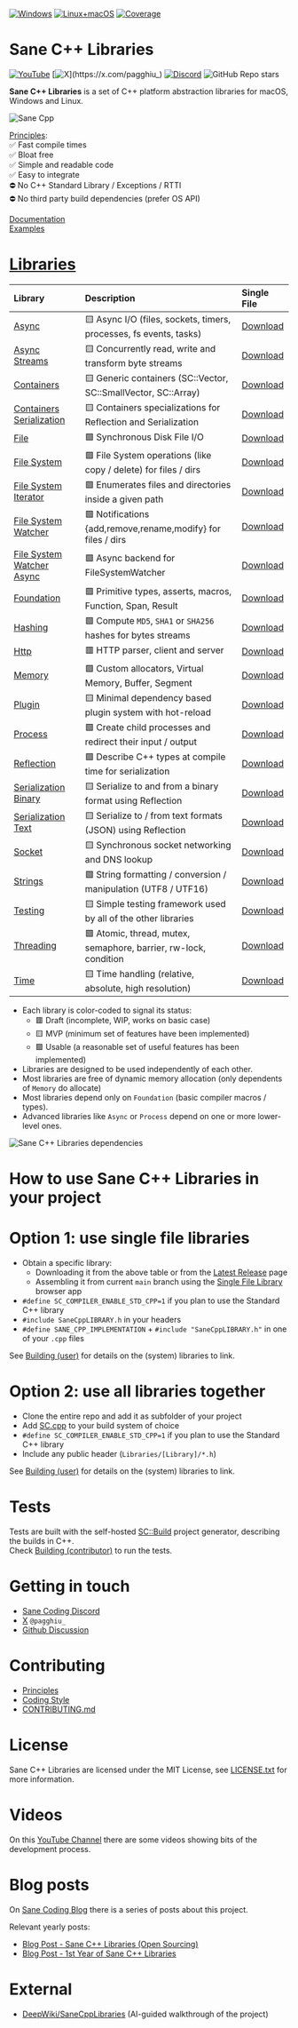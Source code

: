 [![Windows](https://github.com/Pagghiu/SaneCppLibraries/actions/workflows/windows.yml/badge.svg)](https://github.com/Pagghiu/SaneCppLibraries/actions/workflows/windows.yml)
[![Linux+macOS](https://github.com/Pagghiu/SaneCppLibraries/actions/workflows/posix.yml/badge.svg)](https://github.com/Pagghiu/SaneCppLibraries/actions/workflows/posix.yml)
[![Coverage](https://pagghiu.github.io/SaneCppLibraries/coverage/coverage.svg)](https://pagghiu.github.io/SaneCppLibraries/coverage)

# Sane C++ Libraries

[![YouTube](https://img.shields.io/youtube/channel/subscribers/UCnmN_whfM12LU6VNQWG0NFg)](https://youtube.com/@Pagghiu)
[![X](https://img.shields.io/twitter/follow/pagghiu_)](https://x.com/pagghiu_)
[![Discord](https://img.shields.io/discord/1195076118307426384)](https://discord.gg/tyBfFp33Z6)
![GitHub Repo stars](https://img.shields.io/github/stars/Pagghiu/SaneCppLibraries)

**Sane C++ Libraries** is a set of C++ platform abstraction libraries for macOS, Windows and Linux.

![Sane Cpp](https://pagghiu.github.io/images/2023-12-23-SaneCppLibrariesRelease/article.svg)

[Principles](https://pagghiu.github.io/SaneCppLibraries/page_principles.html):  
✅ Fast compile times  
✅ Bloat free  
✅ Simple and readable code  
✅ Easy to integrate  
⛔️ No C++ Standard Library / Exceptions / RTTI  
⛔️ No third party build dependencies (prefer OS API)

[Documentation](https://pagghiu.github.io/SaneCppLibraries/index.html)  
[Examples](https://pagghiu.github.io/SaneCppLibraries/page_examples.html)  

# [Libraries](https://pagghiu.github.io/SaneCppLibraries/libraries.html)

Library                                                                                                         | Description                                                               | Single File                                                                                                       
:---------------------------------------------------------------------------------------------------------------|:--------------------------------------------------------------------------|:------------------------------------------------------------------------------------------------------------------
[Async](https://pagghiu.github.io/SaneCppLibraries/library_async.html)                                          | 🟨 Async I/O (files, sockets, timers, processes, fs events, tasks)        | [Download](https://github.com/Pagghiu/SaneCppLibraries/releases/latest/download/SaneCppAsync.h)                   
[Async Streams](https://pagghiu.github.io/SaneCppLibraries/library_async_streams.html)                          | 🟨 Concurrently read, write and transform byte streams                    | [Download](https://github.com/Pagghiu/SaneCppLibraries/releases/latest/download/SaneCppAsyncStreams.h)            
[Containers](https://pagghiu.github.io/SaneCppLibraries/library_containers.html)                                | 🟨 Generic containers (SC::Vector, SC::SmallVector, SC::Array)            | [Download](https://github.com/Pagghiu/SaneCppLibraries/releases/latest/download/SaneCppContainers.h)              
[Containers Serialization](https://pagghiu.github.io/SaneCppLibraries/library_containers_serialization.html)    | 🟨 Containers specializations for Reflection and Serialization            | [Download](https://github.com/Pagghiu/SaneCppLibraries/releases/latest/download/SaneCppContainersSerialization.h) 
[File](https://pagghiu.github.io/SaneCppLibraries/library_file.html)                                            | 🟩 Synchronous Disk File I/O                                              | [Download](https://github.com/Pagghiu/SaneCppLibraries/releases/latest/download/SaneCppFile.h)                    
[File System](https://pagghiu.github.io/SaneCppLibraries/library_file_system.html)                              | 🟩 File System operations (like copy / delete) for files / dirs           | [Download](https://github.com/Pagghiu/SaneCppLibraries/releases/latest/download/SaneCppFileSystem.h)              
[File System Iterator](https://pagghiu.github.io/SaneCppLibraries/library_file_system_iterator.html)            | 🟩 Enumerates files and directories inside a given path                   | [Download](https://github.com/Pagghiu/SaneCppLibraries/releases/latest/download/SaneCppFileSystemIterator.h)      
[File System Watcher](https://pagghiu.github.io/SaneCppLibraries/library_file_system_watcher.html)              | 🟩 Notifications {add,remove,rename,modify} for files / dirs              | [Download](https://github.com/Pagghiu/SaneCppLibraries/releases/latest/download/SaneCppFileSystemWatcher.h)       
[File System Watcher Async](https://pagghiu.github.io/SaneCppLibraries/library_file_system_watcher_async.html)  | 🟩 Async backend for FileSystemWatcher                                    | [Download](https://github.com/Pagghiu/SaneCppLibraries/releases/latest/download/SaneCppFileSystemWatcherAsync.h)  
[Foundation](https://pagghiu.github.io/SaneCppLibraries/library_foundation.html)                                | 🟩 Primitive types, asserts, macros, Function, Span, Result               | [Download](https://github.com/Pagghiu/SaneCppLibraries/releases/latest/download/SaneCppFoundation.h)              
[Hashing](https://pagghiu.github.io/SaneCppLibraries/library_hashing.html)                                      | 🟩 Compute `MD5`, `SHA1` or `SHA256` hashes for bytes streams             | [Download](https://github.com/Pagghiu/SaneCppLibraries/releases/latest/download/SaneCppHashing.h)                 
[Http](https://pagghiu.github.io/SaneCppLibraries/library_http.html)                                            | 🟥 HTTP parser, client and server                                         | [Download](https://github.com/Pagghiu/SaneCppLibraries/releases/latest/download/SaneCppHttp.h)                    
[Memory](https://pagghiu.github.io/SaneCppLibraries/library_memory.html)                                        | 🟩 Custom allocators, Virtual Memory, Buffer, Segment                     | [Download](https://github.com/Pagghiu/SaneCppLibraries/releases/latest/download/SaneCppMemory.h)                  
[Plugin](https://pagghiu.github.io/SaneCppLibraries/library_plugin.html)                                        | 🟨 Minimal dependency based plugin system with hot-reload                 | [Download](https://github.com/Pagghiu/SaneCppLibraries/releases/latest/download/SaneCppPlugin.h)                  
[Process](https://pagghiu.github.io/SaneCppLibraries/library_process.html)                                      | 🟩 Create child processes and redirect their input / output               | [Download](https://github.com/Pagghiu/SaneCppLibraries/releases/latest/download/SaneCppProcess.h)                 
[Reflection](https://pagghiu.github.io/SaneCppLibraries/library_reflection.html)                                | 🟩 Describe C++ types at compile time for serialization                   | [Download](https://github.com/Pagghiu/SaneCppLibraries/releases/latest/download/SaneCppReflection.h)              
[Serialization Binary](https://pagghiu.github.io/SaneCppLibraries/library_serialization_binary.html)            | 🟨 Serialize to and from a binary format using Reflection                 | [Download](https://github.com/Pagghiu/SaneCppLibraries/releases/latest/download/SaneCppSerializationBinary.h)     
[Serialization Text](https://pagghiu.github.io/SaneCppLibraries/library_serialization_text.html)                | 🟨 Serialize to / from text formats (JSON) using Reflection               | [Download](https://github.com/Pagghiu/SaneCppLibraries/releases/latest/download/SaneCppSerializationText.h)       
[Socket](https://pagghiu.github.io/SaneCppLibraries/library_socket.html)                                        | 🟨 Synchronous socket networking and DNS lookup                           | [Download](https://github.com/Pagghiu/SaneCppLibraries/releases/latest/download/SaneCppSocket.h)                  
[Strings](https://pagghiu.github.io/SaneCppLibraries/library_strings.html)                                      | 🟩 String formatting / conversion / manipulation (UTF8 / UTF16)           | [Download](https://github.com/Pagghiu/SaneCppLibraries/releases/latest/download/SaneCppStrings.h)                 
[Testing](https://pagghiu.github.io/SaneCppLibraries/library_testing.html)                                      | 🟨 Simple testing framework used by all of the other libraries            | [Download](https://github.com/Pagghiu/SaneCppLibraries/releases/latest/download/SaneCppTesting.h)                 
[Threading](https://pagghiu.github.io/SaneCppLibraries/library_threading.html)                                  | 🟩 Atomic, thread, mutex, semaphore, barrier, rw-lock, condition          | [Download](https://github.com/Pagghiu/SaneCppLibraries/releases/latest/download/SaneCppThreading.h)               
[Time](https://pagghiu.github.io/SaneCppLibraries/library_time.html)                                            | 🟨 Time handling (relative, absolute, high resolution)                    | [Download](https://github.com/Pagghiu/SaneCppLibraries/releases/latest/download/SaneCppTime.h)                    

- Each library is color-coded to signal its status:  
  - 🟥 Draft (incomplete, WIP, works on basic case)
  - 🟨 MVP (minimum set of features have been implemented)
  - 🟩 Usable (a reasonable set of useful features has been implemented)
- Libraries are designed to be used independently of each other.
- Most libraries are free of dynamic memory allocation (only dependents of `Memory` do allocate)
- Most libraries depend only on `Foundation` (basic compiler macros / types).
- Advanced libraries like `Async` or `Process` depend on one or more lower-level ones.

<picture>
  <source media="(prefers-color-scheme: dark)" srcset="https://pagghiu.github.io/images/dependencies/SaneCppLibrariesDependenciesDark.svg">
  <img alt="Sane C++ Libraries dependencies" src="https://pagghiu.github.io/images/dependencies/SaneCppLibrariesDependencies.svg">
</picture>

# How to use Sane C++ Libraries in your project

# Option 1: use single file libraries
- Obtain a specific library: 
    - Downloading it from the above table or from the [Latest Release](https://github.com/Pagghiu/SaneCppLibraries/releases/latest) page 
    - Assembling it from current `main` branch using the [Single File Library](https://pagghiu.github.io/SaneCppLibraries/page_single_file_libs.html) browser app
- `#define SC_COMPILER_ENABLE_STD_CPP=1` if you plan to use the Standard C++ library
- `#include SaneCppLIBRARY.h` in your headers
- `#define SANE_CPP_IMPLEMENTATION` + `#include "SaneCppLIBRARY.h"` in one of your `.cpp` files

See [Building (user)](https://pagghiu.github.io/SaneCppLibraries/page_building_user.html) for details on the (system) libraries to link.  

# Option 2: use all libraries together
- Clone the entire repo and add it as subfolder of your project
- Add [SC.cpp](SC.cpp) to your build system of choice
- `#define SC_COMPILER_ENABLE_STD_CPP=1` if you plan to use the Standard C++ library
- Include any public header (`Libraries/[Library]/*.h`)

See [Building (user)](https://pagghiu.github.io/SaneCppLibraries/page_building_user.html) for details on the (system) libraries to link.

# Tests

Tests are built with the self-hosted [SC::Build](https://pagghiu.github.io/SaneCppLibraries/page_build.html) project generator, describing the builds in C++.    
Check [Building (contributor)](https://pagghiu.github.io/SaneCppLibraries/page_building_contributor.html) to run the tests.

# Getting in touch

- [Sane Coding Discord](https://discord.gg/tyBfFp33Z6)  
- [X](https://x.com/pagghiu_) `@pagghiu_`
- [Github Discussion](https://github.com/Pagghiu/SaneCppLibraries/discussions)

# Contributing

- [Principles](https://pagghiu.github.io/SaneCppLibraries/page_principles.html) 
- [Coding Style](https://pagghiu.github.io/SaneCppLibraries/page_coding_style.html)
- [CONTRIBUTING.md](CONTRIBUTING.md)

# License

Sane C++ Libraries are licensed under the MIT License, see [LICENSE.txt](LICENSE.txt) for more information.

# Videos

On this [YouTube Channel](https://www.youtube.com/@Pagghiu) there are some videos showing bits of the development process.

# Blog posts

On [Sane Coding Blog](https://pagghiu.github.io) there is a series of posts about this project.

Relevant yearly posts:

- [Blog Post - Sane C++ Libraries (Open Sourcing)](https://pagghiu.github.io/site/blog/2023-12-23-SaneCppLibrariesRelease.html)
- [Blog Post - 1st Year of Sane C++ Libraries](https://pagghiu.github.io/site/blog/2024-12-23-SaneCpp1Year.html)

# External
- [DeepWiki/SaneCppLibraries](https://deepwiki.com/Pagghiu/SaneCppLibraries) (AI-guided walkthrough of the project)
